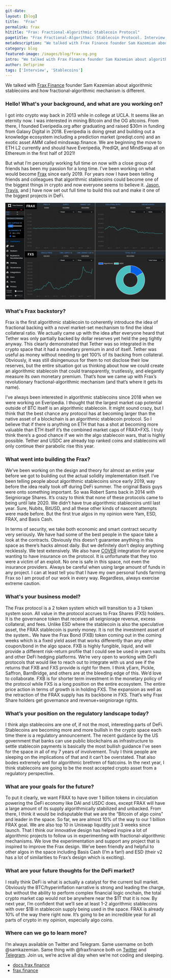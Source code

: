 ```yaml
---
git-date:
layout: [blog]
title:  "Frax"
permalink: frax
h1title: "Frax: Fractional-Algorithmic Stablecoin Protocol"
pagetitle: "Frax Fractional-Algorithmic Stablecoin Protocol. Interview with Sam Kazemian, founder of Frax Finance"
metadescription: "We talked with Frax Finance founder Sam Kazemian about algorithmic stablecoins and how fractional-algorithmic mechanism is different"
category: blog
featured-image: /images/blog/frax-og.png
intro: "We talked with Frax Finance founder Sam Kazemian about algorithmic stablecoins and how fractional-algorithmic mechanism is different"
author: Defiprime
tags: ['Interview', 'Stablecoins']
---
```

We talked with [Frax Finance](https://frax.finance/) founder Sam Kazemian about algorithmic stablecoins and how fractional-algorithmic mechanism is different.  

### Hello! What's your background, and what are you working on?

I got into crypto way back in 2013 while in college at UCLA. It seems like an eternity now. I was interested in mining Bitcoin and the OG altcoins. From there, I founded Everipedia.org after graduating and raised $30m in funding from Galaxy Digital in 2018. Everipedia is doing great and building out a knowledge ecosystem including a prediction market (prediqt.com) and an exotic asset AMM called mindswap.finance. We are beginning the move to ETH L2 currently and should have Everipedia, PredIQt, and MindSwap all on Ethereum in the first half of 2021!

But what I’m personally working full time on now with a close group of friends has been my passion for a long time. I’ve been working on what would become [Frax](https://frax.finance/) since early 2019. For years now I have been telling friends and colleagues that algorithmic stablecoins could become one of the biggest things in crypto and now everyone seems to believe it. [Jason](https://everipedia.org/wiki/lang_en/jason-huan), [Travis](https://everipedia.org/wiki/lang_en/travismoore5036459), and [I](https://everipedia.org/wiki/lang_en/samkazemian12) have now set out full time to build this out and make it one of the biggest projects in DeFi.

![](/images/blog/Frax_Finance.png)

### What's Frax backstory?

Frax is the first algorithmic stablecoin to coherently introduce the idea of fractional backing with a novel market-set mechanism to find the ideal collateral ratio. We actually came up with the idea after everyone heard that Tether was only partially backed by dollar reserves yet held the peg tightly anyway. This clearly demonstrated that Tether was so integrated in the crypto space that it had a monetary premium in and of itself. Tether was useful as money without needing to get 100% of its backing from collateral. Obviously, it was still disingenuous for them to not disclose their low reserves, but the entire situation got us thinking about how we could create an algorithmic stablecoin that could transparently, trustlessly, and elegantly measure its own monetary premium. That’s how we came up with Frax’s revolutionary fractional-algorithmic mechanism (and that’s where it gets its name).

I’ve always been interested in algorithmic stablecoins since 2018 when we were working on Everipedia. I thought that the largest market cap potential outside of BTC itself is an algorithmic stablecoin. It might sound crazy, but I think that the best chance any protocol has at becoming larger than the native asset of a blockchain is an algorithmic stablecoin protocol. So I believe that if there is anything on ETH that has a shot at becoming more valuable than ETH itself it’s the combined market caps of FRAX+FXS. I truly think there’s a good chance if we win the algo stablecoin wars, that is highly possible. Tether and USDC are already top ranked coins and stablecoins will only continue their parabolic rise this year.


### What went into building the Frax?

We’ve been working on the design and theory for almost an entire year before we got to building out the actual solidity implementation itself. I’ve been telling people about algorithmic stablecoins since early 2019, way before the idea really took off during DeFi summer. The original Basis guys were onto something important. So was Robert Sams back in 2014 with Seigniorage Shares. It’s crazy to think that none of these protocols came to being until late 2020. We didn’t have true algorithmic stablecoins until last year. Sure, Nubits, BitUSD, and all these other kinds of nascent attempts were made before. But the first true algos in my opinion were Yam, ESD, FRAX, and Basis Cash.

In terms of security, we take both economic and smart contract security very seriously. We have had some of the best people in the space take a look at the contracts. Obviously this doesn’t guarantee anything in this space as there’s hacks almost daily. But we definitely don’t deploy anything recklessly. We test extensively. We also have [COVER](/cover-protocol) integration for anyone wanting to have insurance on the protocol. It is unfortunate that they too were a victim of an exploit. No one is safe in this space, not even the insurance providers. Always be careful when using large amount of funds in any project. I can at least tell you that I have my own personal funds farming Frax so I am proud of our work in every way. Regardless, always exercise extreme caution.


### What's your business model?

The Frax protocol is a 2 token system which will transition to a 3 token system soon. All value in the protocol accrues to Frax Shares (FXS) holders. It is the governance token that receives all seigniorage revenue, excess collateral, and fees. Unlike ESD where the stablecoin is also the speculative asset, the FRAX stablecoin is purely money. It is not the investment asset of the system.. We have the Frax Bond (FXB) token coming out in the coming weeks which is a fixed yield asset that works differently than any other coupon/bond in the algo space. FXB is highly fungible, liquid, and will provide a different risk-return profile that I could see be used in yearn vaults and other DeFi hedging platforms. We’re very open to working with DeFi protocols that would like to reach out to integrate with us and see if the returns that FXB and FXS provide is right for them. I think yEarn, Pickle, Saffron, BarnBridge, and others are at the bleeding edge of this. We’d love to collaborate. FXB is for shorter term investment in the monetary policy of the protocol while FXS is a long position on the entire ecosystem. The entire price action in terms of growth is in holding FXS. The expansion as well as the retraction of the FRAX supply has its backbone in FXS. That’s why Frax Share holders get governance and revenue+seigniorage rights.


### What’s your position on the regulatory landscape today?

I think algo stablecoins are one of, if not the most, interesting parts of DeFi. Stablecoins are becoming more and more bullish in the crypto space each time there is a regulatory announcement. The recent guidance by the US government that banks can use public blockchains as infrastructure to settle stablecoin payments is basically the most bullish guidance I’ve seen for the space in all of my 7 years of involvement. Truly I think people are sleeping on the implications of that and it can’t be overstated. That also bodes extremely well for algorithmic brethren of fiatcoins. In the next year, I think stablecoins are going to be the most accepted crypto asset from a regulatory perspective.


### What are your goals for the future?

To put it clearly, we want FRAX to have over 1 billion tokens in circulation powering the DeFi economy like DAI and USDC does, except FRAX will have a large amount of its supply algorithmically stabilized and unbacked. From there, I think it would be indisputable that we are the “Bitcoin of algo coins” and leader in the space. So far, we are almost 10% of the way to our 1 billion FRAX goal. We are also top 10 in Uniswap liquidity just 3 weeks since launch. That  I think our innovative design has helped inspire a lot of algorithmic projects to follow us in experimenting with fractional-algorithmic mechanisms. We love the experimentation and support any project that is inspired to improve the Frax design. We’ve been friendly and helpful to other algos in the space including Basis Cash (I’m a fan!) and ESD (their v2 has a lot of similarities to Frax’s design which is exciting).  


### What are your future thoughts for the DeFi market?

I really think DeFi is what is actually a catalyst for the current bull market. Obviously the BTC/hyperinflation narrative is strong and leading the charge, but without the ability to perform complex financial logic onchain, the total crypto market cap would not be anywhere near the $1T that it is now. By next year, I’m confident that we’ll see at least 1-2 algorithmic stablecoins with over $1B in stablecoin supply being used in the space. FRAX is already 10% of the way there right now. It’s going to be an incredible year for all parts of crypto in my opinion, especially algo coins.


### Where can we go to learn more?

I’m always available on Twitter and Telegram. Same username on both @samkazemian. Same thing with @fraxfinance both on [Twitter](https://twitter.com/fraxfinance) and [Telegram](https://t.me/fraxfinance). Join us, we’re active all day when we’re not coding and sleeping.
- [docs.frax.finance](https://docs.frax.finance/)
- [frax.finance](https://frax.finance/)
